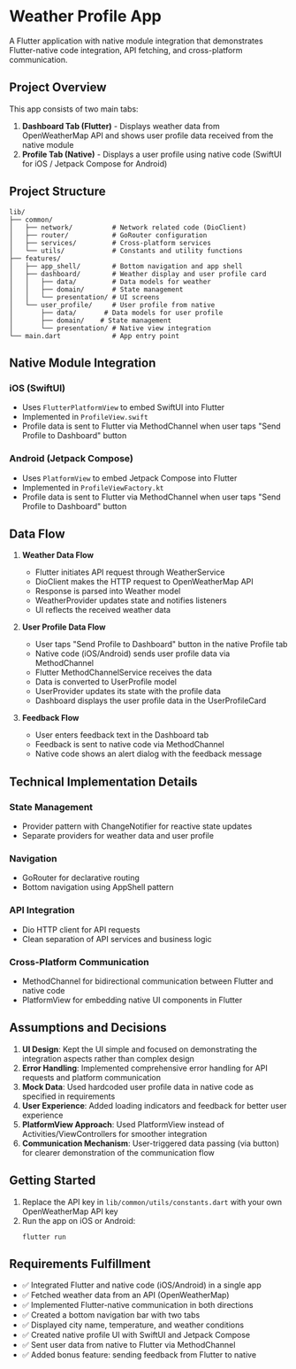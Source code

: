 # Weather Profile App

A Flutter application with native module integration that demonstrates Flutter-native code integration, API fetching, and cross-platform communication.

## Project Overview

This app consists of two main tabs:
1. **Dashboard Tab (Flutter)** - Displays weather data from OpenWeatherMap API and shows user profile data received from the native module
2. **Profile Tab (Native)** - Displays a user profile using native code (SwiftUI for iOS / Jetpack Compose for Android)

## Project Structure

```
lib/
├── common/
│   ├── network/          # Network related code (DioClient)
│   ├── router/           # GoRouter configuration
│   ├── services/         # Cross-platform services
│   └── utils/            # Constants and utility functions
├── features/
│   ├── app_shell/        # Bottom navigation and app shell
│   ├── dashboard/        # Weather display and user profile card
│   │   ├── data/         # Data models for weather
│   │   ├── domain/       # State management
│   │   └── presentation/ # UI screens
│   └── user_profile/     # User profile from native
│       ├── data/       # Data models for user profile
│       ├── domain/    # State management
│       └── presentation/ # Native view integration
└── main.dart             # App entry point
```

## Native Module Integration

### iOS (SwiftUI)
- Uses `FlutterPlatformView` to embed SwiftUI into Flutter
- Implemented in `ProfileView.swift`
- Profile data is sent to Flutter via MethodChannel when user taps "Send Profile to Dashboard" button

### Android (Jetpack Compose)
- Uses `PlatformView` to embed Jetpack Compose into Flutter
- Implemented in `ProfileViewFactory.kt`
- Profile data is sent to Flutter via MethodChannel when user taps "Send Profile to Dashboard" button


## Data Flow

1. **Weather Data Flow**
    - Flutter initiates API request through WeatherService
    - DioClient makes the HTTP request to OpenWeatherMap API
    - Response is parsed into Weather model
    - WeatherProvider updates state and notifies listeners
    - UI reflects the received weather data

2. **User Profile Data Flow**
    - User taps "Send Profile to Dashboard" button in the native Profile tab
    - Native code (iOS/Android) sends user profile data via MethodChannel
    - Flutter MethodChannelService receives the data
    - Data is converted to UserProfile model
    - UserProvider updates its state with the profile data
    - Dashboard displays the user profile data in the UserProfileCard

3. **Feedback Flow**
    - User enters feedback text in the Dashboard tab
    - Feedback is sent to native code via MethodChannel
    - Native code shows an alert dialog with the feedback message

## Technical Implementation Details

### State Management
- Provider pattern with ChangeNotifier for reactive state updates
- Separate providers for weather data and user profile

### Navigation
- GoRouter for declarative routing
- Bottom navigation using AppShell pattern

### API Integration
- Dio HTTP client for API requests
- Clean separation of API services and business logic

### Cross-Platform Communication
- MethodChannel for bidirectional communication between Flutter and native code
- PlatformView for embedding native UI components in Flutter

## Assumptions and Decisions

1. **UI Design**: Kept the UI simple and focused on demonstrating the integration aspects rather than complex design
2. **Error Handling**: Implemented comprehensive error handling for API requests and platform communication
3. **Mock Data**: Used hardcoded user profile data in native code as specified in requirements
4. **User Experience**: Added loading indicators and feedback for better user experience
5. **PlatformView Approach**: Used PlatformView instead of Activities/ViewControllers for smoother integration
6. **Communication Mechanism**: User-triggered data passing (via button) for clearer demonstration of the communication flow

## Getting Started

1. Replace the API key in `lib/common/utils/constants.dart` with your own OpenWeatherMap API key
2. Run the app on iOS or Android:
   ```
   flutter run
   ```

## Requirements Fulfillment

- ✅ Integrated Flutter and native code (iOS/Android) in a single app
- ✅ Fetched weather data from an API (OpenWeatherMap)
- ✅ Implemented Flutter-native communication in both directions
- ✅ Created a bottom navigation bar with two tabs
- ✅ Displayed city name, temperature, and weather conditions
- ✅ Created native profile UI with SwiftUI and Jetpack Compose
- ✅ Sent user data from native to Flutter via MethodChannel
- ✅ Added bonus feature: sending feedback from Flutter to native
